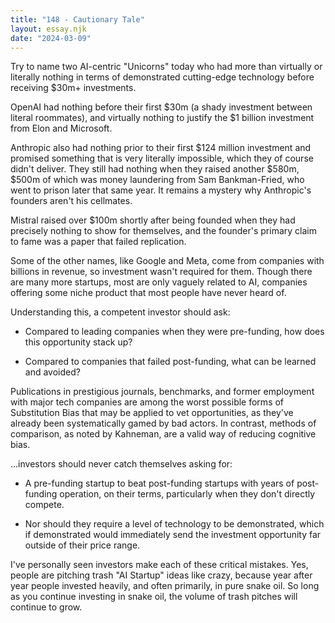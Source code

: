 ```yaml
---
title: "148 - Cautionary Tale"
layout: essay.njk
date: "2024-03-09"
---
```


Try to name two AI-centric "Unicorns" today who had more than virtually or literally nothing in terms of demonstrated cutting-edge technology before receiving $30m+ investments.

OpenAI had nothing before their first $30m (a shady investment between literal roommates), and virtually nothing to justify the $1 billion investment from Elon and Microsoft.

Anthropic also had nothing prior to their first $124 million investment and promised something that is very literally impossible, which they of course didn't deliver. They still had nothing when they raised another $580m, $500m of which was money laundering from Sam Bankman-Fried, who went to prison later that same year. It remains a mystery why Anthropic's founders aren't his cellmates.

Mistral raised over $100m shortly after being founded when they had precisely nothing to show for themselves, and the founder's primary claim to fame was a paper that failed replication.

Some of the other names, like Google and Meta, come from companies with billions in revenue, so investment wasn't required for them. Though there are many more startups, most are only vaguely related to AI, companies offering some niche product that most people have never heard of.

Understanding this, a competent investor should ask:

- Compared to leading companies when they were pre-funding, how does this opportunity stack up?

- Compared to companies that failed post-funding, what can be learned and avoided?

Publications in prestigious journals, benchmarks, and former employment with major tech companies are among the worst possible forms of Substitution Bias that may be applied to vet opportunities, as they've already been systematically gamed by bad actors. In contrast, methods of comparison, as noted by Kahneman, are a valid way of reducing cognitive bias.

...investors should never catch themselves asking for:

- A pre-funding startup to beat post-funding startups with years of post-funding operation, on their terms, particularly when they don't directly compete.

- Nor should they require a level of technology to be demonstrated, which if demonstrated would immediately send the investment opportunity far outside of their price range.

I've personally seen investors make each of these critical mistakes. Yes, people are pitching trash "AI Startup" ideas like crazy, because year after year people invested heavily, and often primarily, in pure snake oil. So long as you continue investing in snake oil, the volume of trash pitches will continue to grow.
